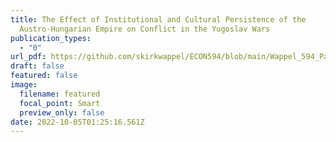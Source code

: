 ```yaml
---
title: The Effect of Institutional and Cultural Persistence of the
  Austro-Hungarian Empire on Conflict in the Yugoslav Wars
publication_types:
  - "0"
url_pdf: https://github.com/skirkwappel/ECON594/blob/main/Wappel_594_Paper.pdf
draft: false
featured: false
image:
  filename: featured
  focal_point: Smart
  preview_only: false
date: 2022-10-05T01:25:16.561Z
---
```

